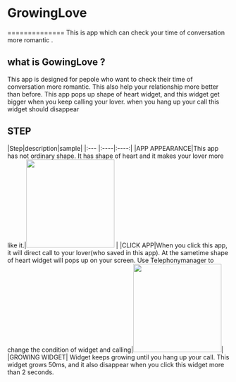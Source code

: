 # GrowingLove
==============
This is app which can check your time of conversation more romantic .

## what is GowingLove ?
This app is designed for pepole who want to check their time of conversation more romantic. This also help your relationship more better than before. This app pops up shape of heart widget, and this widget get bigger when you keep calling your lover. when you hang up your call this widget should disappear

## STEP
|Step|description|sample| |:--- |:----|:----:|
|APP APPEARANCE|This app has not ordinary shape. It has shape of heart and it makes your lover more like it.|<img src="https://imagizer.imageshack.us/v2/328x615q90/r/924/ESg6Io.png" width=200/> |
|CLICK APP|When you click this app, it will direct call to your lover(who saved in this app). At the sametime shape of heart widget will pops up on your screen. Use Telephonymanager to change the condition of widget and calling|<img src="https://imagizer.imageshack.us/v2/329x615q90/r/923/etIOxC.png" width=200/>|
|GROWING WIDGET| Widget keeps growing until you hang up your call. This widget grows 50ms, and it also disappear when you click this widget more than 2 seconds.
